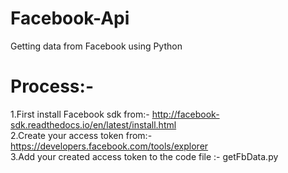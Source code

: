 # Facebook-Api
Getting data from Facebook using Python

# Process:-
1.First install Facebook sdk from:- http://facebook-sdk.readthedocs.io/en/latest/install.html<br>
2.Create your access token from:- https://developers.facebook.com/tools/explorer<br>
3.Add your created access token to the code file :- getFbData.py<br> 
